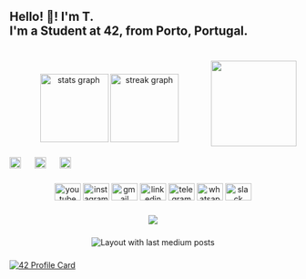 <h2 align="left">Hello! 👋! I'm T.<br>I'm a Student at 42, from Porto, Portugal.</h2>

###

<br clear="both">

<img align="right" height="150" src="https://alemente.wordpress.com/wp-content/uploads/2023/01/fernando-pessoa-robot2.png?w=300"  />

###

<div align="center">
  <img src="https://github-readme-stats.vercel.app/api?username=CreaTico6&hide_title=true&hide_rank=true&show_icons=true&include_all_commits=true&count_private=true&disable_animations=false&theme=dark&locale=en&hide_border=true" height="120" alt="stats graph"  />
  <img src="https://streak-stats.demolab.com?user=CreaTico6&locale=en&mode=daily&theme=dracula&hide_border=true&border_radius=5&date_format=j%20M%5B%20Y%5D" height="120" alt="streak graph"  />
</div>

###

<div align="left">
  <img src="https://cdn.jsdelivr.net/gh/devicons/devicon/icons/c/c-line.svg" height="20" alt="c logo"  />
  <img width="16" />
  <img src="https://cdn.jsdelivr.net/gh/devicons/devicon/icons/cmake/cmake-plain.svg" height="20" alt="cmake logo"  />
  <img width="16" />
  <img src="https://cdn.jsdelivr.net/gh/devicons/devicon/icons/bash/bash-plain.svg" height="20" alt="bash logo"  />
</div>

###

<div align="center">
  <img src="https://raw.githubusercontent.com/maurodesouza/profile-readme-generator/master/src/assets/icons/social/youtube/default.svg" width="46" height="30" alt="youtube logo"  />
  <img src="https://raw.githubusercontent.com/maurodesouza/profile-readme-generator/master/src/assets/icons/social/instagram/default.svg" width="46" height="30" alt="instagram logo"  />
  <img src="https://raw.githubusercontent.com/maurodesouza/profile-readme-generator/master/src/assets/icons/social/gmail/default.svg" width="46" height="30" alt="gmail logo"  />
  <img src="https://raw.githubusercontent.com/maurodesouza/profile-readme-generator/master/src/assets/icons/social/linkedin/default.svg" width="46" height="30" alt="linkedin logo"  />
  <img src="https://raw.githubusercontent.com/maurodesouza/profile-readme-generator/master/src/assets/icons/social/telegram/default.svg" width="46" height="30" alt="telegram logo"  />
  <img src="https://raw.githubusercontent.com/maurodesouza/profile-readme-generator/master/src/assets/icons/social/whatsapp/default.svg" width="46" height="30" alt="whatsapp logo"  />
  <img src="https://raw.githubusercontent.com/maurodesouza/profile-readme-generator/master/src/assets/icons/social/slack/default.svg" width="46" height="30" alt="slack logo"  />
</div>

###

<div align="center">
  <img src="https://profile-counter.glitch.me/CreaTico6/count.svg?"  />
</div>

###

<div align="center">
  <img src="https://github-read-medium-git-main.pahlevikun.vercel.app/latest?limit=4" alt="Layout with last medium posts"  />
</div>

###
[![42 Profile Card](https://1337-readme-xi.vercel.app/api/profile?cursus=42cursus&dark=true&email=hide&login=tnuno-mo)](https://github.com/mohouyizme/1337-readme)
###
